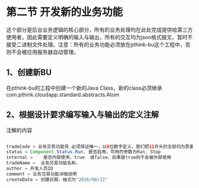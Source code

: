 # 第二节 开发新的业务功能

这个部分是后台业务逻辑的核心部分，所有的业务处理均在此处完成提供给第三方使用者，因此需要定义明确的输入与输出，所有的交互均为json格式报文，暂时不接受二进制文件处理。注意：所有的业务功能必须放在pthink-bu这个工程中，否则不会被应用服务器自动管理。

## 1、创建新BU

在pthink-bu的工程中创建一个新的Java Class，新的class必须继承com.pthink.cloudapp.standard.abstracts.Atom

## 2、根据设计要求编写输入与输出的定义注解

注解的内容

```java

tradeCode = 业务交易功能号,必须保证唯一，以6位数字定义，我们把11开头的全部归为质量类系统
status = Component.Status.Run, 是否启用，可用的参数为Run, Stop
internal =    是否内部使用，true  或false，如果是true则不会被外部使用
tradeName =  业务交易功能名称，
author = 开发人员ID
comment = 业务交易功能详细说明
createDate = 创建日期，格式为"2016/08/22"
```

